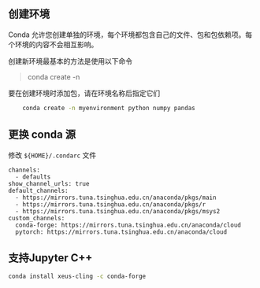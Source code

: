 ## 创建环境

Conda 允许您创建单独的环境，每个环境都包含自己的文件、包和包依赖项。每个环境的内容不会相互影响。

创建新环境最基本的方法是使用以下命令

> conda create -n <env-name>

要在创建环境时添加包，请在环境名称后指定它们

```sh
	conda create -n myenvironment python numpy pandas
```

## 更换 conda 源

修改 `${HOME}/.condarc` 文件
```
channels:
  - defaults
show_channel_urls: true
default_channels:
  - https://mirrors.tuna.tsinghua.edu.cn/anaconda/pkgs/main
  - https://mirrors.tuna.tsinghua.edu.cn/anaconda/pkgs/r
  - https://mirrors.tuna.tsinghua.edu.cn/anaconda/pkgs/msys2
custom_channels:
  conda-forge: https://mirrors.tuna.tsinghua.edu.cn/anaconda/cloud
  pytorch: https://mirrors.tuna.tsinghua.edu.cn/anaconda/cloud
  ```

## 支持Jupyter C++
```sh
conda install xeus-cling -c conda-forge
```
